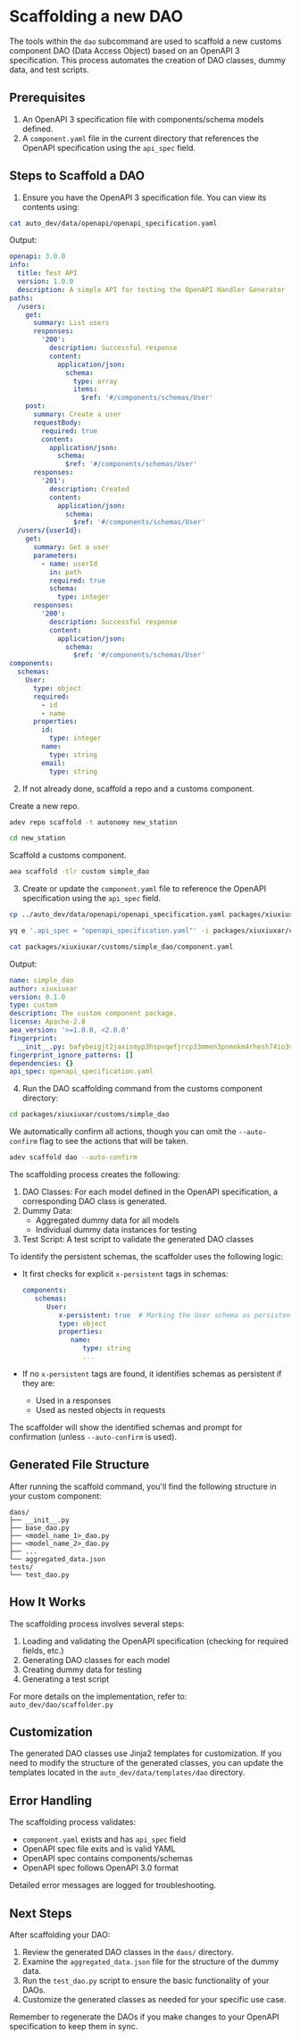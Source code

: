 # Scaffolding a new DAO

The tools within the `dao` subcommand are used to scaffold a new customs component DAO (Data Access Object) based on an OpenAPI 3 specification. This process automates the creation of DAO classes, dummy data, and test scripts.

## Prerequisites

1. An OpenAPI 3 specification file with components/schema models defined.
2. A `component.yaml` file in the current directory that references the OpenAPI specification using the `api_spec` field.

## Steps to Scaffold a DAO

1. Ensure you have the OpenAPI 3 specification file. You can view its contents using:

```bash
cat auto_dev/data/openapi/openapi_specification.yaml
```

Output:

```yaml
openapi: 3.0.0
info:
  title: Test API
  version: 1.0.0
  description: A simple API for testing the OpenAPI Handler Generator
paths:
  /users:
    get:
      summary: List users
      responses:
        '200':
          description: Successful response
          content:
            application/json:    
              schema:
                type: array
                items:
                  $ref: '#/components/schemas/User'
    post:
      summary: Create a user
      requestBody:
        required: true
        content:
          application/json:
            schema:
              $ref: '#/components/schemas/User'
      responses:
        '201':
          description: Created
          content:
            application/json:    
              schema:
                $ref: '#/components/schemas/User'
  /users/{userId}:
    get:
      summary: Get a user
      parameters:
        - name: userId
          in: path
          required: true
          schema:
            type: integer
      responses:
        '200':
          description: Successful response
          content:
            application/json:    
              schema:
                $ref: '#/components/schemas/User'
components:
  schemas:
    User:
      type: object
      required:
        - id
        - name
      properties:
        id:
          type: integer
        name:
          type: string
        email:
          type: string
```

2. If not already done, scaffold a repo and a customs component.

Create a new repo.
```bash
adev repo scaffold -t autonomy new_station
```

```bash
cd new_station
```

Scaffold a customs component.
```bash
aea scaffold -tlr custom simple_dao
```


3. Create or update the `component.yaml` file to reference the OpenAPI specification using the `api_spec` field.

```bash
cp ../auto_dev/data/openapi/openapi_specification.yaml packages/xiuxiuxar/customs/simple_dao/
```


```bash
yq e '.api_spec = "openapi_specification.yaml"' -i packages/xiuxiuxar/customs/simple_dao/component.yaml
```

```bash
cat packages/xiuxiuxar/customs/simple_dao/component.yaml
```

Output:


```yaml
name: simple_dao
author: xiuxiuxar
version: 0.1.0
type: custom
description: The custom component package.
license: Apache-2.0
aea_version: '>=1.0.0, <2.0.0'
fingerprint:
  __init__.py: bafybeigjt2jaxismyp3hspvqefjrcp33mmen3pnmnkm4rhesh74io3vikm
fingerprint_ignore_patterns: []
dependencies: {}
api_spec: openapi_specification.yaml
```

4. Run the DAO scaffolding command from the customs component directory:

```bash
cd packages/xiuxiuxar/customs/simple_dao
```

We automatically confirm all actions, though you can omit the `--auto-confirm` flag to see the actions that will be taken.

```bash
adev scaffold dao --auto-confirm
```

The scaffolding process creates the following:

1. DAO Classes: For each model defined in the OpenAPI specification, a corresponding DAO class is generated.
2. Dummy Data: 
   - Aggregated dummy data for all models
   - Individual dummy data instances for testing
3. Test Script: A test script to validate the generated DAO classes

To identify the persistent schemas, the scaffolder uses the following logic:

- It first checks for explicit `x-persistent` tags in schemas:

   ```yaml
   components:
      schemas:
         User:
            x-persistent: true  # Marking the User schema as persistent
            type: object
            properties:
               name:
                  type: string
                  ...
   ```

- If no `x-persistent` tags are found, it identifies schemas as persistent if they are:
  - Used in a responses
  - Used as nested objects in requests

The scaffolder will show the identified schemas and prompt for confirmation (unless `--auto-confirm` is used).

## Generated File Structure

After running the scaffold command, you'll find the following structure in your custom component:

```
daos/
├── __init__.py
├── base_dao.py
├── <model_name_1>_dao.py
├── <model_name_2>_dao.py
├── ...
└── aggregated_data.json
tests/
└── test_dao.py
```

## How It Works

The scaffolding process involves several steps:

1. Loading and validating the OpenAPI specification (checking for required fields, etc.)
2. Generating DAO classes for each model
3. Creating dummy data for testing
4. Generating a test script

For more details on the implementation, refer to:
`auto_dev/dao/scaffolder.py`

## Customization

The generated DAO classes use Jinja2 templates for customization. If you need to modify the structure of the generated classes, you can update the templates located in the `auto_dev/data/templates/dao` directory.

## Error Handling

The scaffolding process validates:
- `component.yaml` exists and has `api_spec` field
- OpenAPI spec file exits and is valid YAML
- OpenAPI spec contains components/schemas
- OpenAPI spec follows OpenAPI 3.0 format

Detailed error messages are logged for troubleshooting.

## Next Steps

After scaffolding your DAO:

1. Review the generated DAO classes in the `daos/` directory.
2. Examine the `aggregated_data.json` file for the structure of the dummy data.
3. Run the `test_dao.py` script to ensure the basic functionality of your DAOs.
4. Customize the generated classes as needed for your specific use case.

Remember to regenerate the DAOs if you make changes to your OpenAPI specification to keep them in sync.
